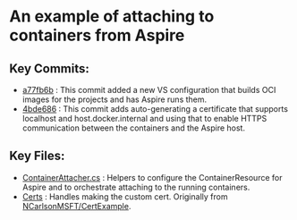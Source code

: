 # An example of attaching to containers from Aspire

## Key Commits:
* [a77fb6b](https://github.com/NCarlsonMSFT/ContainerDebuggingInAspire/commit/a77fb6b6180da888856c4dfeefae0f9ed2368857) : This commit added a new VS configuration that builds OCI images for the projects and has Aspire runs them.
* [4bde686](https://github.com/NCarlsonMSFT/ContainerDebuggingInAspire/commit/4bde686b27b5a8294cdc62e88c959962227ad12d) : This commit adds auto-generating a certificate that supports localhost and host.docker.internal and using that to enable HTTPS communication between the containers and the Aspire host.

## Key Files:
* [ContainerAttacher.cs](ContainerDebugging.AppHost/ContainerAttacher.cs) : Helpers to configure the ContainerResource for Aspire and to orchestrate attaching to the running containers.
* [Certs](ContainerDebugging.AppHost/Certs) : Handles making the custom cert. Originally from [NCarlsonMSFT/CertExample](https://github.com/NCarlsonMSFT/CertExample).
